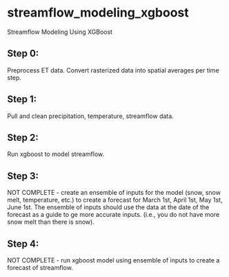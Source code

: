 # streamflow_modeling_xgboost
Streamflow Modeling Using XGBoost


## Step 0:
Preprocess ET data. Convert rasterized data into spatial averages per time step. 

## Step 1: 
Pull and clean precipitation, temperature, streamflow data.

## Step 2: 
Run xgboost to model streamflow.

## Step 3:
NOT COMPLETE - create an ensemble of inputs for the model (snow, snow melt, temperature, etc.) to create a forecast for March 1st, April 1st, May 1st, June 1st. The ensemble of inputs should use the data at the date of the forecast as a guide to ge more accurate inputs. (i.e., you do not have more snow melt than there is snow). 

## Step 4:
NOT COMPLETE - run xgboost model using ensemble of inputs to create a forecast of streamflow. 
